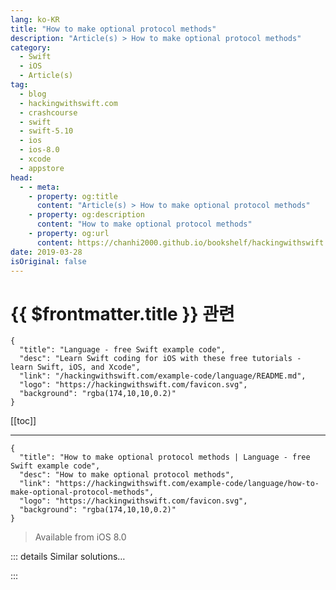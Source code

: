 ```yaml
---
lang: ko-KR
title: "How to make optional protocol methods"
description: "Article(s) > How to make optional protocol methods"
category:
  - Swift
  - iOS
  - Article(s)
tag: 
  - blog
  - hackingwithswift.com
  - crashcourse
  - swift
  - swift-5.10
  - ios
  - ios-8.0
  - xcode
  - appstore
head:
  - - meta:
    - property: og:title
      content: "Article(s) > How to make optional protocol methods"
    - property: og:description
      content: "How to make optional protocol methods"
    - property: og:url
      content: https://chanhi2000.github.io/bookshelf/hackingwithswift.com/example-code/language/how-to-make-optional-protocol-methods.html
date: 2019-03-28
isOriginal: false
---
```


# {{ $frontmatter.title }} 관련

```component VPCard
{
  "title": "Language - free Swift example code",
  "desc": "Learn Swift coding for iOS with these free tutorials - learn Swift, iOS, and Xcode",
  "link": "/hackingwithswift.com/example-code/language/README.md",
  "logo": "https://hackingwithswift.com/favicon.svg",
  "background": "rgba(174,10,10,0.2)"
}
```

[[toc]]

---

```component VPCard
{
  "title": "How to make optional protocol methods | Language - free Swift example code",
  "desc": "How to make optional protocol methods",
  "link": "https://hackingwithswift.com/example-code/language/how-to-make-optional-protocol-methods",
  "logo": "https://hackingwithswift.com/favicon.svg",
  "background": "rgba(174,10,10,0.2)"
}
```

> Available from iOS 8.0

<!-- TODO: 작성 -->

<!-- 
By default, all methods listed in a Swift protocol must be implementing in a conforming type. However, there are two ways you can work around this restriction depending on your need.

The first option is to mark your protocol using the `@objc` attribute. While this means it can be adopted only by classes, it *does* mean you mark individual methods as being `optional` like this:

```swift
@objc protocol ObjcPrintable {
    @objc optional func canPrint() -> Bool
}
```

If possible, the second option is usually better: write default implementations of the optional methods that do nothing, like this:

```swift
protocol Printable {
    func canPrint() -> Bool
}

extension Printable {
    func canPrint() -> Bool {
        return true
    }
}
```

Remember, optional methods exist because you can provide sensible default behavior without them. In the above example it seems fair to make `Printable` things return true from `canPrint()` by default, because if someone wants to write an authentication layer for specific things they can implement their own version.

-->

::: details Similar solutions…

<!--
/example-code/language/optional-vs-implicitly-unwrapped-optional-whats-the-difference">Optional vs implicitly unwrapped optional: what’s the difference? 
/example-code/language/what-is-optional-chaining">What is optional chaining? 
/example-code/language/how-to-use-flatmap-with-an-optional-value">How to use flatMap() with an optional value 
/example-code/language/what-is-an-optional-value-in-swift">What is an optional value in Swift? 
/example-code/language/how-to-unwrap-an-optional-in-swift">How to unwrap an optional in Swift</a>
-->

:::

